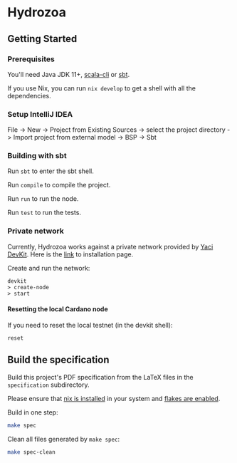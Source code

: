 # Hydrozoa

## Getting Started

### Prerequisites

You'll need Java JDK 11+, [scala-cli](https://scala-cli.virtuslab.org/) or [sbt](https://www.scala-sbt.org/).

If you use Nix, you can run `nix develop` to get a shell with all the dependencies.

### Setup IntelliJ IDEA

File -> New -> Project from Existing Sources -> select the project directory -> Import project from external model ->
BSP -> Sbt

### Building with sbt

Run `sbt` to enter the sbt shell.

Run `compile` to compile the project.

Run `run` to run the node.

Run `test` to run the tests.

### Private network

Currently, Hydrozoa works against a private network provided by 
[Yaci DevKit](https://github.com/bloxbean/yaci-devkit).
Here is the [link](https://devkit.yaci.xyz/docker) to installation page.

Create and run the network:

```shell
devkit
> create-node
> start
```

#### Resetting the local Cardano node

If you need to reset the local testnet (in the devkit shell):

```shell
reset
```

## Build the specification

Build this project's PDF specification from the LaTeX files in the `specification` subdirectory.

Please ensure that [nix is installed](https://nixos.org/download/#download-nix) in your system and [flakes are enabled](https://nixos.wiki/wiki/Flakes).

Build in one step:
```bash
make spec
```

Clean all files generated by `make spec`:
```bash
make spec-clean
```
